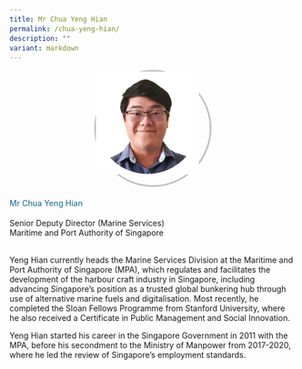 ```yaml
---
title: Mr Chua Yeng Hian
permalink: /chua-yeng-hian/
description: ""
variant: markdown
---
```

<div class="row">
<div class="col is-3">
	<div class="speaker-image-wrapper"><img src="/images/Speakers/2024/New Images/Chua Yeng Hian.png"></div></div>
<div class="col is-9 speaker-details">
<h4>Mr           Chua Yeng Hian</h4>
<p>          Senior Deputy Director (Marine Services)<br>          Maritime and Port Authority of Singapore<br><br></p>
<p>         

Yeng Hian currently heads the Marine Services Division at the Maritime and Port Authority of Singapore (MPA), which regulates and facilitates the development of the harbour craft industry in Singapore, including advancing Singapore’s position as a trusted global bunkering hub through use of alternative marine fuels and digitalisation. Most recently, he completed the Sloan Fellows Programme from Stanford University, where he also received a Certificate in Public Management and Social Innovation.</p>
<p>          Yeng Hian started his career in the Singapore Government in 2011 with the MPA, before his secondment to the Ministry of Manpower from 2017-2020, where he led the review of Singapore’s employment standards.</p>
</div>
</div>

<style type="text/css"> 
	 .speaker-image-wrapper{
    height: 200px;
    width: 200px;
    border-radius: 50%;
    margin: 0 auto;
border: solid 3px #c1c1c1;
	 }
  .image-adjust{
    object-fit: cover;
		height: 220px;
		width: 100%;
		border-radius:50%;
		object-position: top center;
	}
.is-left{
text-align: left;
}
h4{
font-weight: 500; 
color: #337B9A !important;
}
.speaker-details p { text-align: justified; }
</style>
